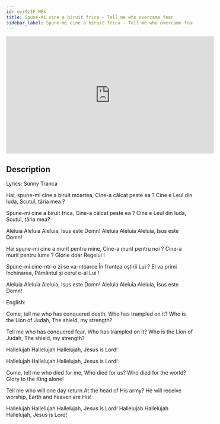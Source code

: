 ```yaml
---
id: eyi9z1F_MEk
title: Spune-mi cine a biruit frica - Tell me who overcame fear
sidebar_label: Spune-mi cine a biruit frica - Tell me who overcame fear
---
```


<iframe
  width="560"
  height="315"
  src="https://www.youtube.com/embed/eyi9z1F_MEk"
  title="YouTube video player"
  frameborder="0"
  allow="accelerometer; autoplay; clipboard-write; encrypted-media; gyroscope; picture-in-picture; web-share"
  referrerpolicy="strict-origin-when-cross-origin"
  allowfullscreen
></iframe>

## Description

Lyrics: Sunny Tranca

Hai, spune-mi cine a biruit moartea,
Cine-a călcat peste ea ?
Cine e Leul din Iuda,
Scutul, tăria mea ?

Spune-mi cine a biruit frica,
Cine-a călcat peste ea ?
Cine e Leul din Iuda,
Scutul, tăria mea?

Aleluia Aleluia Aleluia, Isus este Domn!
Aleluia Aleluia Aleluia, Isus este Domn!

Hai spune-mi cine a murit pentru mine,
Cine-a murit pentru noi ?
Cine-a murit pentru lume ?
Glorie doar Regelui !

Spune-mi cine-ntr-o zi se va-ntoarce
În fruntea oştirii Lui ?
El va primi închinarea,
Pământul şi cerul e-al Lui !

Aleluia Aleluia Aleluia, Isus este Domn!
Aleluia Aleluia Aleluia, Isus este Domn!

English: 

Come, tell me who has conquered death,
Who has trampled on it?
Who is the Lion of Judah,
The shield, my strength?

Tell me who has conquered fear,
Who has trampled on it?
Who is the Lion of Judah,
The shield, my strength?

Hallelujah Hallelujah Hallelujah, Jesus is Lord!

Hallelujah Hallelujah Hallelujah, Jesus is Lord!

Come, tell me who died for me,
Who died for us?
Who died for the world?
Glory to the King alone!

Tell me who will one day return
At the head of His army?
He will receive worship,
Earth and heaven are His!

Hallelujah Hallelujah Hallelujah, Jesus is Lord!
Hallelujah Hallelujah Hallelujah, Jesus is Lord!
